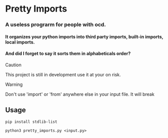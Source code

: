 # Pretty Imports
### A useless prograrm for people with ocd.

#### It organizes your python imports into third party imports, built-in imports, local imports.

#### And did I forget to say it sorts them in alphabeticals order?

> [!CAUTION]  
> This project is still in development use it at your on risk.

> [!WARNING]
> Don't use 'import' or 'from' anywhere else in your input file. It will break

## Usage

``` pip install stdlib-list ```

``` python3 pretty_imports.py <input.py> ```


